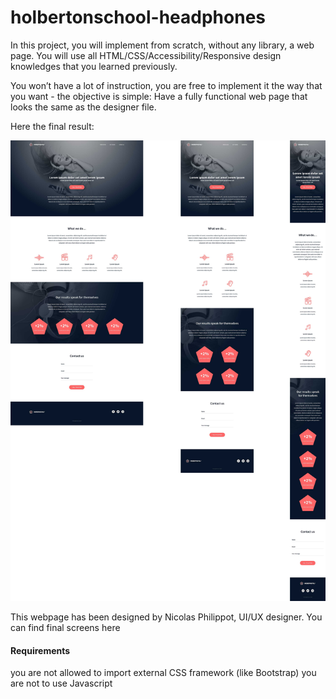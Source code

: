 # holbertonschool-headphones
In this project, you will implement from scratch, without any library, a web page. You will use all HTML/CSS/Accessibility/Responsive design knowledges that you learned previously.

You won’t have a lot of instruction, you are free to implement it the way that you want - the objective is simple: Have a fully functional web page that looks the same as the designer file.

Here the final result:

![Alt text](60df485eb772ecbad54a.jpg)

This webpage has been designed by Nicolas Philippot, UI/UX designer. You can find final screens here

#### Requirements
you are not allowed to import external CSS framework (like Bootstrap)
you are not to use Javascript
